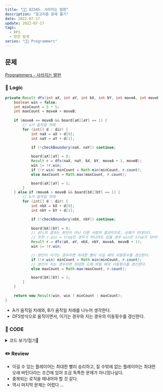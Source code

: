 ```yaml
---
title: "👩‍💻 92345. 사라지는 발판"
description: "알고리즘 문제 풀기"
date: 2022-07-17
update: 2022-07-17
tags:
  - DFS
  - 완전 탐색
series: "👩‍💻 Programmers"
---
```


## 문제
[Programmers - 사라지는 발판](https://programmers.co.kr/learn/courses/30/lessons/92345)

### 📍 **Logic**

```java
private Result dfs(int aX, int aY, int bX, int bY, int moveA, int moveB) {
    boolean win = false;
    int minCount = 5 * 5;
    int maxCount = moveA + moveB;
    
    if (moveA == moveB && board[aX][aY] == 1) {
        // a가 움직일 차례
        for (int[] d : dir) {
            int naX = aX + d[0];
            int naY = aY + d[1];

            if (!checkBoundary(naX, naY)) continue;
            
            board[aX][aY] = 0;
            Result r = dfs(naX, naY, bX, bY, moveA + 1, moveB);
            win |= !r.win;
            if (!r.win) minCount = Math.min(minCount, r.count);
            else maxCount = Math.max(maxCount, r.count);

            board[aX][aY] = 1;
        }
    } else if (moveA > moveB && board[bX][bY] == 1) {
        // b가 움직일 차례
        for (int[] d : dir) {
            int nbX = bX + d[0];
            int nbY = bY + d[1];

            if (!checkBoundary(nbX, nbY)) continue;
            
            board[bX][bY] = 0;
            // dfs의 결과는 본인이 아닌 다른 사람의 결과이므로, 승패가 반대이다.
            // 또한 r.win = true인 경우가 하나라도 있을 경우 win은 true가 되어야 하므로 or연산을 수행한다.
            Result r = dfs(aX, aY, nbX, nbY, moveA, moveB + 1);
            win |= !r.win;

            // 본인이 이기는 경우라면 최대한 빨리 이길 때의 이동횟수를 갱신한다.
            if (!r.win) minCount = Math.min(minCount, r.count);
            // 본인이 지는 경우라면 최대한 오래 버틸 때의 이동횟수를 갱신한다.
            else maxCount = Math.max(maxCount, r.count);

            board[bX][bY] = 1;
        }
    }
    
    return new Result(win, win ? minCount : maxCount);
}
```

- A가 움직일 차례와, B가 움직일 차례를 나누어 생각한다.
- DFS방식으로 움직이면서, 이기는 경우와 지는 경우의 이동횟수를 갱신한다.
 
### 📄 **CODE**

<details>
  <summary>코드 보기/접기💫</summary>
    <div markdown="1">

	import java.util.*;

    class Result {
        boolean win;
        int count;
        
        public Result(boolean win, int count) {
            this.win = win;
            this.count = count;
        }
    }

    class Solution {
        static int[][] dir = {{ -1, 0 }, { 0, 1 }, { 1, 0 }, { 0, -1 }};
        static int[][] board;
        static int N;
        static int M;
        
        public int solution(int[][] board, int[] aloc, int[] bloc) {
            this.board = board;
            this.N = board.length;
            this.M = board[0].length;
            
            return dfs(aloc[0], aloc[1], bloc[0], bloc[1], 0, 0).count;
        }
        
        private Result dfs(int aX, int aY, int bX, int bY, int moveA, int moveB) {
            boolean win = false;
            int minCount = 5 * 5;
            int maxCount = moveA + moveB;
            
            if (moveA == moveB && board[aX][aY] == 1) {
                // a가 움직일 차례
                for (int[] d : dir) {
                    int naX = aX + d[0];
                    int naY = aY + d[1];

                    if (!checkBoundary(naX, naY)) continue;
                    
                    board[aX][aY] = 0;
                    Result r = dfs(naX, naY, bX, bY, moveA + 1, moveB);
                    win |= !r.win;
                    if (!r.win) minCount = Math.min(minCount, r.count);
                    else maxCount = Math.max(maxCount, r.count);

                    board[aX][aY] = 1;
                }
            } else if (moveA > moveB && board[bX][bY] == 1) {
                // b가 움직일 차례
                for (int[] d : dir) {
                    int nbX = bX + d[0];
                    int nbY = bY + d[1];

                    if (!checkBoundary(nbX, nbY)) continue;
                    
                    board[bX][bY] = 0;
                    // dfs의 결과는 본인이 아닌 다른 사람의 결과이므로, 승패가 반대이다.
                    // 또한 r.win = true인 경우가 하나라도 있을 경우 win은 true가 되어야 하므로 or연산을 수행한다.
                    Result r = dfs(aX, aY, nbX, nbY, moveA, moveB + 1);
                    win |= !r.win;

                    // 본인이 이기는 경우라면 최대한 빨리 이길 때의 이동횟수를 갱신한다.
                    if (!r.win) minCount = Math.min(minCount, r.count);
                    // 본인이 지는 경우라면 최대한 오래 버틸 때의 이동횟수를 갱신한다.
                    else maxCount = Math.max(maxCount, r.count);

                    board[bX][bY] = 1;
                }
            }
            
            return new Result(win, win ? minCount : maxCount);
        }
        
        private boolean checkBoundary(int x, int y) {
            return (x >= 0 && x < N && y >= 0 && y < M && board[x][y] != 0) ;
        }
    }
  	</div>
</details>

### ✏️ **Review**
- 이길 수 있는 플레이어는 최대한 빨리 승리하고, 질 수밖에 없는 플레이어는 최대한 오래 버틴다라는 조건에 있어 조금 독특한 문제가 아니었나싶다.
- 중복되는 로직을 떼내어야 할 것 같다.
- 역시 마지막 문제는 어렵다 ...